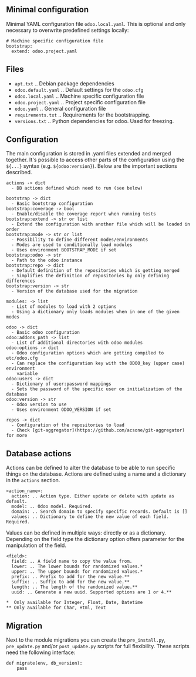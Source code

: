 Minimal configuration
---------------------

Minimal YAML configuration file `odoo.local.yaml`. This is optional and only
necessary to overwrite predefined settings locally:

```
# Machine specific configuration file
bootstrap:
  extend: odoo.project.yaml
```

Files
-----
* `apt.txt` .. Debian package dependencies
* `odoo.default.yaml` .. Default settings for the `odoo.cfg`
* `odoo.local.yaml` .. Machine specific configuration file
* `odoo.project.yaml` .. Project specific configuration file
* `odoo.yaml` .. General configuration file
* `requirements.txt` .. Requirements for the bootstrapping.
* `versions.txt` .. Python dependencies for odoo. Used for freezing.

Configuration
-------------

The main configuration is stored in .yaml files extended and merged together.
It's possible to access other parts of the configuration using the `${...}`
syntax (e.g. `${odoo:version}`). Below are the important sections described.

```
actions -> dict
  - DB actions defined which need to run (see below)

bootstrap -> dict
  - Basic bootstrap configuration
bootstrap:coverage -> bool
  - Enable/disable the coverage report when running tests
bootstrap:extend -> str or list
  - Extend the configuration with another file which will be loaded in order
bootstrap:mode -> str or list
  - Possibility to define different modes/environments
  - Modes are used to conditionally load modules
  - Uses environment BOOTSTRAP_MODE if set
bootstrap:odoo -> str
  - Path to the odoo instance
bootstrap:repo -> dict
  - Default definition of the repositories which is getting merged
  - Simplifies the definition of repositories by only defining differences
bootstrap:version -> str
  - Version of the database used for the migration

modules: -> list
  - List of modules to load with 2 options
  - Using a dictionary only loads modules when in one of the given modes

odoo -> dict
  - Basic odoo configuration
odoo:addons_path -> list
  - List of additional directories with odoo modules
odoo:options -> dict
  - Odoo configuration options which are getting compiled to etc/odoo.cfg
  - Can replace the configuration key with the ODOO_key (upper case) environment
    variable
odoo:users -> dict
  - Dictionary of user:password mappings
  - Sets the password of the specific user on initialization of the database
odoo:version -> str
  - Odoo version to use
  - Uses environment ODOO_VERSION if set

repos -> dict
  - Configuration of the repositories to load
  - Check [git-aggregator](https://github.com/acsone/git-aggregator) for more
```

Database actions
----------------

Actions can be defined to alter the database to be able to run specific things on
the database. Actions are defined using a name and a dictionary in the `actions`
section.

```
<action_name>:
  action: .. Action type. Either update or delete with update as default.
  model: .. Odoo model. Required.
  domain: .. Search domain to specify specific records. Default is []
  values: .. Dictionary to define the new value of each field. Required.
```

Values can be defined in multiple ways: directly or as a dictionary. Depending
on the field type the dictionary option offers parameter for the manipulation of
the field.

```
<field>:
  field: .. A field name to copy the value from.
  lower: .. The lower bounds for randomized values.*
  upper: .. The upper bounds for randomized values.*
  prefix: .. Prefix to add for the new value.**
  suffix: .. Suffix to add for the new value.**
  length: .. The length of the randomized value.**
  uuid: .. Generate a new uuid. Supported options are 1 or 4.**

*  Only available for Integer, Float, Date, Datetime
** Only available for Char, Html, Text
```

Migration
---------

Next to the module migrations you can create the `pre_install.py`,
`pre_update.py` and/or `post_update.py` scripts for full flexibility. These
scripts need the following interface:

```
def migrate(env, db_version):
    pass
```
